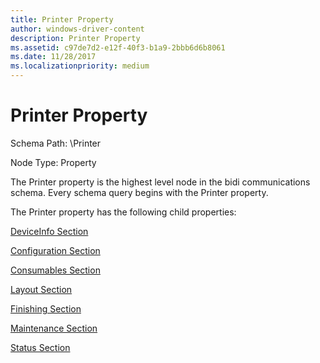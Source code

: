 ```yaml
---
title: Printer Property
author: windows-driver-content
description: Printer Property
ms.assetid: c97de7d2-e12f-40f3-b1a9-2bbb6d6b8061
ms.date: 11/28/2017
ms.localizationpriority: medium
---
```


# Printer Property


Schema Path: \\Printer

Node Type: Property

The Printer property is the highest level node in the bidi communications schema. Every schema query begins with the Printer property.

The Printer property has the following child properties:

[DeviceInfo Section](deviceinfo-section.md)

[Configuration Section](configuration-section.md)

[Consumables Section](consumables-section.md)

[Layout Section](layout-section.md)

[Finishing Section](finishing-section.md)

[Maintenance Section](maintenance-section.md)

[Status Section](status-section.md)

 

 




